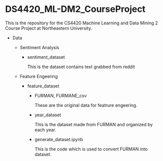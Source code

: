 # DS4420_ML-DM2_CourseProject
This is the repository for the CS4420 Machine Learning and Data Mining 2 Course Project at Northeastern University.

- Data
    - Sentiment Analysis
        - sentiment_dataset

            This is the dataset contains text grabbed from reddit
            
    - Feature Engeering
        - feature_dataset
            - FURMAN, FURMANE_csv

                These are the original data for featrure engeering.

            - year_dataset

                This is the dataset made from FURMAN and organized by each year.

            - generate_dataset.ipynb

                This is the code which is used to convert FURMAN into dataset.


